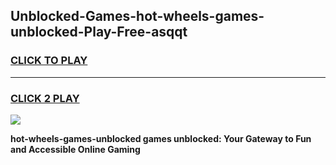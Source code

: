 
## Unblocked-Games-hot-wheels-games-unblocked-Play-Free-asqqt
<h3>
<a href="https://premium76.site?title=hot-wheels-games-unblocked&ref=18A">CLICK TO PLAY</a></h3>
<hr>

<h3>
<a href="https://premium76.site?title=hot-wheels-games-unblocked&ref=18A">CLICK 2 PLAY</a>
  
</h3>

<a href="https://premium76.site?title=hot-wheels-games-unblocked&ref=18A"><img src="https://clearcache.store/games.png"></a>


**hot-wheels-games-unblocked games unblocked: Your Gateway to Fun and Accessible Online Gaming**
